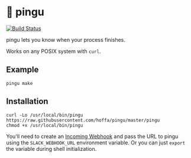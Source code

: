 # :penguin: pingu

[![Build Status](https://travis-ci.org/hoffa/pingu.svg?branch=master)](https://travis-ci.org/hoffa/pingu)

pingu lets you know when your process finishes.

Works on any POSIX system with `curl`.

## Example

```Shell
pingu make
```

## Installation

```Shell
curl -Lo /usr/local/bin/pingu https://raw.githubusercontent.com/hoffa/pingu/master/pingu
chmod +x /usr/local/bin/pingu
```

You'll need to create an [Incoming Webhook](https://api.slack.com/incoming-webhooks) and pass the URL to pingu using the `SLACK_WEBHOOK_URL` environment variable. Or you can just `export` the variable during shell initialization.
